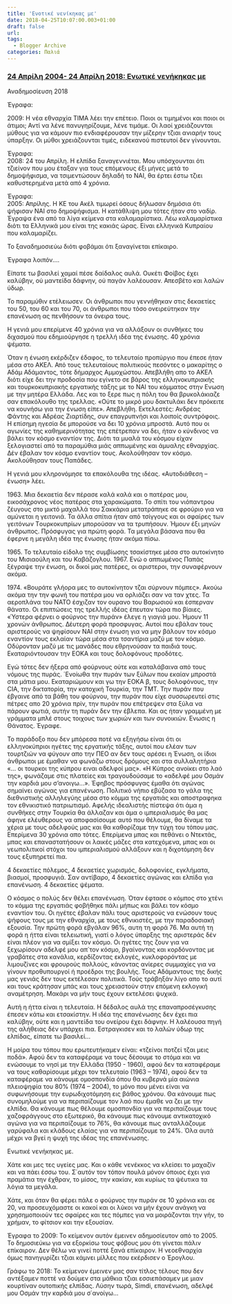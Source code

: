 ```yaml
---
title: 'Ενοτικέ νενίκηκας με'
date: 2018-04-25T10:07:00.003+01:00
draft: false
url: 
tags:
  - Blogger Archive
categories: Παλιά
---
```


### [24 Απρίλη 2004- 24 Απρίλη 2018: Ενωτικέ νενήκηκας με](http://proedrikes.blogspot.ch/2009/04/24-2004.html)

  

Αναδημοσίευση 2018

  

Έγραφα:

  

2009: Η νέα εθναρχία ΤΙΜΑ λέει την επέτειο. Ποιοι οι τιμημένοι και ποιοι οι άτιμοι; Αντί να λένε πανυγηρίζουμε, λένε τιμάμε. Οι λαοί χρειάζουνται μύθους για να κάμουν πιο ενδιαφέρουσαν την μίζερην τζιαι ανιαρήν τους ύπαρξην. Οι μύθοι χρειάζουνται τιμές, ειδεκανού πιστευτοί δεν γίνουνται.

  

Έγραφα:  
2008: 24 του Απρίλη. Η ελπίδα ξαναγεννιέται. Μου υπόσχουνται ότι τζιείνον που μου έταξαν για τους επόμενους έξι μήνες μετά το δημοψήφισμα, να τσιμεντώσουν δηλαδή το ΝΑΙ, θα έρτει έστω τζιει καθυστερημένα μετά από 4 χρόνια.

Έγραφα:  
2005: Απρίλης. Η ΚΕ του Ακέλ τιμωρεί όσους δήλωσαν δημόσια ότι ψήφισαν ΝΑΙ στο δημοψήφισμα. Η κατάθλιψη μου τότες ήταν στο ναδίρ. Έγραψα ένα από τα λίγα κείμενα στα καλαμαρίστικα. Λέω καλαμαρίστικα διότι τα Ελληνικά μου είναι της κακιάς ώρας. Είναι ελληνικά Κυπραίου που καλαμαρίζει.  
  
Το ξαναδημοσιεύω διότι φοβάμαι ότι ξαναγίνεται επίκαιρο.  
  
Έγραφα λοιπόν....  
  
Είπατε τω βασιλεί χαμαί πέσε δαίδαλος αυλά. Ουκέτι Φοίβος έχει καλύβην, ού μαντείδα δάφνην, ού παγάν λαλέουσαν. Απεσβέτο και λαλών ύδωρ.  
  
Το παραμύθιν ετέλειωσεν. Οι άνθρωποι που γεννήθηκαν στις δεκαετίες του 50, του 60 και του 70, οι άνθρωποι που τόσο ονειρεύτηκαν την επανένωση ας πενθήσουν τα όνειρα τους.  
  
Η γενιά μου επερίμενε 40 χρόνια για να αλλάξουν οι συνθήκες του διχασμού που εδημιούργησε η τρελλή ιδέα της ένωσης. 40 χρόνια ψέματα.  
  
Όταν η ένωση εκέρδιζεν έδαφος, το τελευταίο προπύργιο που έπεσε ήταν μέσα στο ΑΚΕΛ. Από τους τελευταίους πολιτικούς πεσόντες ο μακαρίτης ο Αδάμ Αδάμαντος, τότε δήμαρχος Αμμοχώστου. Απεβλήθη απο το ΑΚΕΛ διότι είχε δει την προδοσία που εγίνετο σε βάρος της ελληνοκυπριακής και τουρκοκυπριακής εργατικής τάξης με το ΝΑΙ του κόμματος στην Ενωση με την μητέρα Ελλάδα. Λες και το ξερε πως η πόλη του θα βρυκολάκιαζε σαν επακόλουθο της τρελλας. «Ούτε το μικρό μου δακτυλάκι δεν πρόκειτε να κουνήσω για την ένωση είπε». Απεβλήθη. Εκτελεστές: Ανδρέας Φάντης και Αδρέας Ζιαρτίδης, συν επαγρυπνήσι και λοιποίς συντρόφοις. Η επίσημη ηγεσία δε μπορούσε να δει 10 χρόνια μπροστά. Αυτό που οι αγωνίες της καθημερινότητας της επέτρεπαν να δει, ήταν ο κύνδινος να βάλει τον κόσμο εναντίον της. Διότι τα μυαλά του κόσμου είχαν ξελογιαστεί από τα παραμύθια μιάς αππωμένης και άμυαλης εθναρχίας. Δέν έβαλαν τον κόσμο εναντίον τους. Ακολούθησαν τον κόσμο. Ακολούθησαν τους Παπάδες.  
  
Η γενιά μου κληρονόμησε τα επακόλουθα της ιδέας. «Αυτοδιάθεση – ένωση» λέει.  
  
1963\. Μια δεκαετία δεν πέρασε καλά καλά και ο πατέρας μου, εικοσάχρονος νέος πατέρας στα χαρακώματα. Το σπίτι του νιόπαντρου ζέυγους στο μικτό μαχαλλά του Σακκάρια μετατράπηκε σε φρούριο για να αμύνεται η γειτονιά. Τα άλλα σπίτια ήταν από τσίγγους και οι σφαίρες των γειτόνων Tουρκοκυπρίων μπορούσαν να τα τρυπήσουν. Ήμουν έξι μηνών άνθρωπος. Πρόσφυγας για πρώτη φορά. Τα μεγάλα βάσανα που θα έφερνε η μεγάλη ιδέα της ένωσης ήταν ακόμα πίσω.  
  
1965\. Το τελευταίο είδολο της συμβίωσης τσακίστηκε μέσα στο αυτοκίνητο του Μισιαούλη και του Καβάζογλου. 1967. Ενώ ο αππωμένος Παπάς ξέγραψε την ένωση, οι δικοί μας πατέρες, οι αριστεροι, την συναφέρνουν ακόμα.  
  
1974\. «Βουράτε γλήορα μες το αυτοκίνητον τζαι σύρνουν πόμπες». Ακούω ακόμα την την φωνή του πατέρα μου να ορλιάζει σαν να ταν χτες. Τα αεροπλάνα του ΝΑΤΟ έσχιζαν τον ουρανο του Βαρωσιού και έσπερναν θάνατο. Οι επιπτώσεις της τρελλής ιδέας έπευταν τώρα πιο βίαιες. «Ύστερα φέρνει ο φούρνος την πυράν» έλεγε η γιαγιά μου. Ήμουν 11 χρονών άνθρωπος. Δέυτερη φορά προσφυγας. Αυτοί που εβάλαν τους αριστερούς να ψηφίσουν ΝΑΙ στην ένωση για να μην βάλουν τον κόσμο εναντίον τους εκλαίαν τώρα μέσα στα τσαντίρια μαζύ με τον κόσμο. Οδύρονταν μαζύ με τις μανάδες που εθρηνούσαν τα παιδιά τους. Εκαταριόντουσαν την ΕΟΚΑ και τους δολοφόνους προδότες.  
  
Εγώ τότες δεν ήξερα από φούρνους ούτε και καταλάβαινα από τους νόμους της πυράς. ΄Ενοiωθα την πυράν των ξύλων που εκαίαν μπροστά στα μάτια μου. Εκαταριώμουν και γω την ΕΟΚΑ β, τους δολοφόνους, την CIA, την δικτατορία, την κατοχική Τουρκία, την TMT. Την πυράν που έβγαινε από τα βάθη του φούρνου, την πυράν που είχε συσσωρευτεί στις πέτρες απο 20 χρόνια πρίν, την πυράν που επέτρεψεν στα ξύλα να πάρουν φωτιά, αυτήν τη πυράν δεν την έβλεπα. Και ας ήταν γραμμένη με γράμματα μπλέ στους τοιχους των χωριών και των συνοικιών. Ενωσις η Θάνατος. Έγραφε.   

  
Το παράδοξο που δεν μπόρεσα ποτέ να εξηγήσω είναι ότι οι ελληνοκύπριοι ηγέτες της εργατικής τάξης, αυτοί που ελέαν των τουρτζιών να φύγουν απο την ΠΕΟ αν δεν τους αρέσει η Ένωση, οι ίδιοι άνθρωποι με έμαθαν να φωνάζω στους δρόμους και στα συλλαλητήρια «... οι τουρκοι της κύπρου ειναι αδελφοί μας». «Η Κύπρος ανοίκει στο λαό της», φωνάζαμε στις πλατείες και τραγουδούσαμε το «αδελφέ μου Οσμάν την καρδιά μου σ’ανοιγω...». Έφηβος πρόσφυγας έμαθα ότι αγώνας σημαίνει αγώνας για επανένωση. Πολιτικό νήπιο εβύζασα το γάλα της διεθνιστικής αλληλεγύης μέσα στο κόμμα της εργατιάς και αποστραφηκα τον εθνικιστικό πατριωτισμό. Αφελής ιδεαλιστής πίστεψα ότι άμα η συνθήκες στην Τουρκία θα άλλαζαν και άμα ο ιμπεριαλισμός θα μας άφηνε ελέυθερους να αποφασίσουμε αυτό που θέλουμε, θα δίναμε τα χέρια με τους αδελφούς μας και θα καθορίζαμε την τύχη του τόπου μας. Επερίμενα 30 χρόνια απο τότες. Επερίμενα μπας και πεθάνει ο Ντεκτάς, μπας και επαναστατήσουν οι λαικές μάζες στα κατεχόμενα, μπας και οι γεωπολιτικοί στόχοι του ιμπεριαλισμού αλλάξουν και η διχοτόμηση δεν τους εξυπηρετεί πια.  
  
4 δεκαετίες πόλεμος, 4 δεκαετίες χωρισμός, δολοφονίες, εγκλήματα, βιασμοί, προσφυγιά. Σαν αντίβαρο, 4 δεκαετίες αγώνας και ελπίδα για επανένωση. 4 δεκαετίες ψέματα.  
  
Ο κόσμος ο πολύς δεν θέλει επανένωση. Όταν έφτασε ο κόμπος στο χτένι το κόμμα της εργατιάς φοβήθηκε πάλι μήπως και βάλει τον κόσμο εναντίον του. Οι ηγέτες έβαλαν πάλι τους αριστερούς να ενώσουν τους ψήφους τους με την εθναρχία, με τους εθνικιστές, με την παραδοσιακή εξουσία. Την πρώτη φορά εβγάλαν 96%, αυτη τη φορά 76. Μα αυτή τη φορά η ήττα είναι τελειωτική, γιατί ο λόγος ύπαρξης της αριστεράς δέν είναι πλέον για να σμίξει τον κόσμο. Οι ηγέτες της ζουν για να ξεχωρίσουν αδελφέ μου απ΄τον κόσμο, βγαίνοντας και κορδόνοντας με γραβάτες στα κανάλια, κερδίζοντας εκλογές, κυκλοφορόντας με λιμουζίνες και φρουρούς πολλούς, κάνοντας ανίερες συμμαχίες για να γίνουν προθυπουργοί ή προέδροι της βουλής. Τους Αδάμαντους της δικής μας γενιάς δεν τους εκτέλεσαν πολιτικά. Τούς τράβηξάν λίγο απο το αυτί και τους κράτησαν μπάς και τους χρειαστούν στην επόμενη εκλογική αναμέτρηση. Μακάρι να μήν τους έχουν εκτελέσει ψυχικά.  
  
Αυτή η ήττα είναι η τελευταία. Η δέδαλος αυλά της επαναπροσέγκυσης έπεσεν κάτω και ετσακίστην. Η ιδέα της επανένωσης δεν έχει πια καλύβην, ούτε και η μαντείδα του ονείρου έχει δάφνην. Η λαλέουσα πηγή της αλήθειας δέν υπάρχει πια. Εστραγκισεν και το λαλών ύδωρ της ελπίδας, είπατε τω βασιλεί...  
  
Η μοίρα του τόπου που ερωτευτήκαμεν είναι: «τζείνοι ποτζεί τζαι μεις ποδά». Αφού δεν τα καταφέραμε να τους δέσουμε το στόμα και να ενώσουμε το νησί με την Ελλάδα (1950 - 1960), αφού δεν τα καταφέραμε να τους καθαρίσουμε μέχρι τον τελευταίο (1963 – 1974), αφού δεν τα καταφέραμε να κάνουμε ομοσπονδία όπου θα κυβερνά μία αιώνια πλειοψηφία του 80% (1974 – 2004), το μόνο που μένει είναι να συφωνήσουμε την ευρωδιχοτόμηση εις βάθος χρόνου. Θα κάνουμε πως συνομηλούμε για να περιπαίζουμε τον λαό που έμαθε να ζει με την ελπίδα. Θα κάνουμε πως θέλουμε ομοσπονδία για να περιπαίζουμε τους χαζοφράγγους στο εξωτερικό, θα κάνουμε πως κάνουμε αντικατοχικό αγώνα για να περιπαίζουμε το 76%, θα κάνουμε πως ανταλλάζουμε γαρύφαλα και κλάδους ελαίας για να περιπαίζουμε το 24%. Όλα αυτά μέχρι να βγεί η ψυχή της ιδέας της επανένωσης.  
  
Ενωτικέ νενήκηκας με.  
  
Χάτε και μες τες υγείες μας. Και ο κάθε νενέκκος να κλείσει το μαχαζίν και να πάει έσσω του. Σ΄αυτόν τον τόπον πουλά μόνον όποιος έχει για πραμάτια την έχθραν, το μίσος, την κακίαν, και κυρίως τα ψέυτικα τα λόγια τα μεγάλα.  
  
Χάτε, και όταν θα φέρει πάλε ο φούρνος την πυράν σε 10 χρόνια και σε 20, να προσευχόμαστε οι κακοί και οι λύκοι να μήν έχουν ανάγκη να χρησημοποιούν τες σφαίρες και τες πόμπες για να μοιράζονται την γήν, το χρήμαν, το φίτσιον και την εξουσίαν.

  

Έγραφα το 2009: Το κείμενον αυτόν έμεινεν αδημοσίευτον από το 2005. Το δημοσιεύκω για να εξορκίσω τους φόβους μου ότι γίνεται πάλιν επίκαιρον. Δεν θέλω να γινεί ποττέ ξανά επίκαιρον. Η νεοεθναρχία όμως πανηγυρίζει τζιαι κάμνει μίλλες που εκέρδισεν ο Έρογλου.

  

Γράφω το 2018: Το κείμενον έμεινεν μας σαν τίτλος τέλους που δεν αντέξαμεν ποττέ να δούμεν στα μάθκια τζιαι εσσιεπάσαμεν με μιαν κουρτίναν ουτοπικής ελπίδας. Λύσην τωρά, Simdi, επανένωση, αδελφέ μου Οσμάν την καρδιά μου σ΄ανοίγω...

